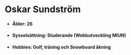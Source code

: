 
# Oskar Sundström

- #### Ålder: 26
- #### Sysselsättning: Studerande (Webbutveckling MIUN)
- #### Hobbies: Golf, träning och Snowboard åkning

